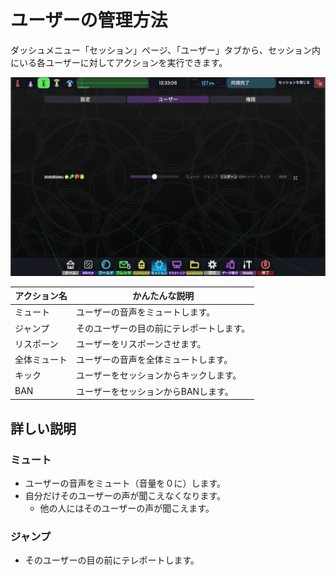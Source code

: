 # ユーザーの管理方法
ダッシュメニュー「セッション」ページ、「ユーザー」タブから、セッション内にいる各ユーザーに対してアクションを実行できます。

![ユーザー画面](../image/session/session-user.webp)

|アクション名| かんたんな説明              |
|---|----------------------|
|ミュート| ユーザーの音声をミュートします。     |
|ジャンプ| そのユーザーの目の前にテレポートします。 |
|リスポーン| ユーザーをリスポーンさせます。      |
|全体ミュート| ユーザーの音声を全体ミュートします。   |
|キック| ユーザーをセッションからキックします。  |
|BAN| ユーザーをセッションからBANします。  |

## 詳しい説明
### ミュート
- ユーザーの音声をミュート（音量を０に）します。
- 自分だけそのユーザーの声が聞こえなくなります。
  - 他の人にはそのユーザーの声が聞こえます。
### ジャンプ
- そのユーザーの目の前にテレポートします。